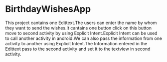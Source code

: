 # BirthdayWishesApp
This project cantains one Edittext.The users can enter the name by whom they want to send the wishes.It cantains one button click on this 
button move to second activity by using Explicit Intent.Explicit Intent can be used to call another activity in android.We can also pass the information from one activity to another using Explicit Intent.The Information entered in the Edittext pass to the second activity and
set it to the textview in second activity.
